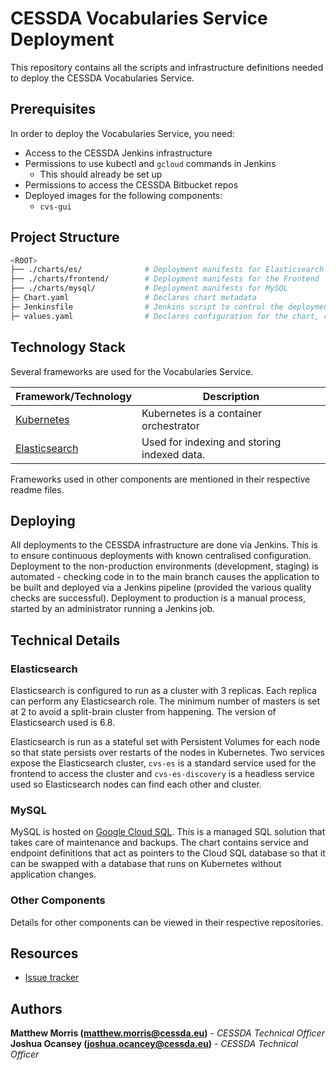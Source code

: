 # CESSDA Vocabularies Service Deployment

This repository contains all the scripts and infrastructure definitions needed to deploy the CESSDA Vocabularies Service.

## Prerequisites

In order to deploy the Vocabularies Service, you need:

* Access to the CESSDA Jenkins infrastructure
* Permissions to use kubectl and `gcloud` commands in Jenkins
	* This should already be set up
* Permissions to access the CESSDA Bitbucket repos
* Deployed images for the following components:
	* `cvs-gui`

## Project Structure

```bash
<ROOT>
├── ./charts/es/              # Deployment manifests for Elasticsearch
├── ./charts/frontend/        # Deployment manifests for the Frontend
├── ./charts/mysql/           # Deployment manifests for MySQL
├─ Chart.yaml                 # Declares chart metadata
├─ Jenkinsfile                # Jenkins script to control the deployment
├─ values.yaml                # Declares configuration for the chart, can be overridden with --set
```

## Technology Stack

Several frameworks are used for the Vocabularies Service.

| Framework/Technology                                 | Description                                              |
| ---------------------------------------------------- | -------------------------------------------------------- |
| [Kubernetes](http://www.kubernetes.io)               | Kubernetes is a container orchestrator                   |
| [Elasticsearch](https://www.elastic.co/products/elasticsearch)| Used for indexing and storing indexed data.     |

Frameworks used in other components are mentioned in their respective readme files.

## Deploying

All deployments to the CESSDA infrastructure are done via Jenkins. This is to ensure continuous deployments with known centralised configuration. Deployment to the non-production environments (development, staging) is automated - checking code in to the main branch causes the application to be built and deployed via a Jenkins pipeline (provided the various quality checks are successful). Deployment to production is a manual process, started by an administrator running a Jenkins job.

## Technical Details

### Elasticsearch

Elasticsearch is configured to run as a cluster with 3 replicas. Each replica can perform any Elasticsearch role. The minimum number of masters is set at 2 to avoid a split-brain cluster from happening. The version of Elasticsearch used is 6.8.

Elasticsearch is run as a stateful set with Persistent Volumes for each node so that state persists over restarts of the nodes in Kubernetes. Two services expose the Elasticsearch cluster, `cvs-es` is a standard service used for the frontend to access the cluster and `cvs-es-discovery` is a headless service used so Elasticsearch nodes can find each other and cluster.

### MySQL

MySQL is hosted on [Google Cloud SQL](https://cloud.google.com/sql/). This is a managed SQL solution that takes care of maintenance and backups. The chart contains service and endpoint definitions that act as pointers to the Cloud SQL database so that it can be swapped with a database that runs on Kubernetes without application changes.

### Other Components

Details for other components can be viewed in their respective repositories.

## Resources

* [Issue tracker](https://github.com/cessda/cessda.cvs.two/issues)

## Authors

**Matthew Morris (matthew.morris@cessda.eu)** - *CESSDA Technical Officer*  
**Joshua Ocansey (joshua.ocancey@cessda.eu)** - *CESSDA Technical Officer*
